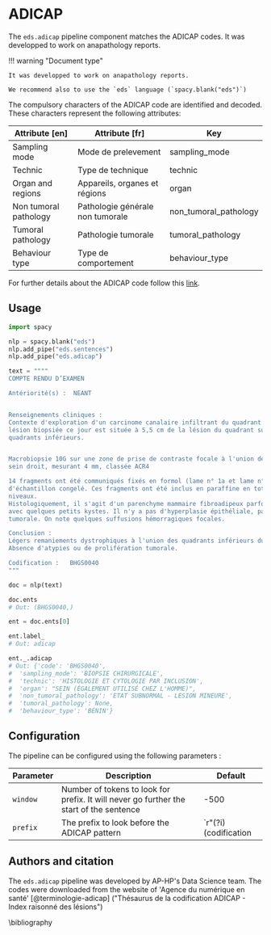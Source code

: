 # ADICAP

The `eds.adicap` pipeline component matches the ADICAP codes. It was developped to work on anapathology reports.

!!! warning "Document type"

    It was developped to work on anapathology reports.

    We recommend also to use the `eds` language (`spacy.blank("eds")`)

The compulsory characters of the ADICAP code are identified and decoded.
These characters represent the following attributes:



| Attribute [en]        | Attribute [fr]                   | Key                   |
| --------------------- | -------------------------------- | --------------------- |
| Sampling mode         | Mode de prelevement              | sampling_mode         |
| Technic               | Type de technique                | technic               |
| Organ and regions     | Appareils, organes et régions    | organ                 |
| Non tumoral pathology | Pathologie générale non tumorale | non_tumoral_pathology |
| Tumoral pathology     | Pathologie tumorale              | tumoral_pathology     |
| Behaviour type        | Type de comportement             | behaviour_type        |



For further details about the ADICAP code follow this [link](https://smt.esante.gouv.fr/wp-json/ans/terminologies/document?terminologyId=terminologie-adicap&fileName=cgts_sem_adicap_fiche-detaillee.pdf).

## Usage

<!-- no-check -->

```python
import spacy

nlp = spacy.blank("eds")
nlp.add_pipe("eds.sentences")
nlp.add_pipe("eds.adicap")

text = """"
COMPTE RENDU D’EXAMEN

Antériorité(s) :  NEANT


Renseignements cliniques :
Contexte d'exploration d'un carcinome canalaire infiltrant du quadrant supéro-externe du sein droit. La
lésion biopsiée ce jour est située à 5,5 cm de la lésion du quadrant supéro-externe, à l'union des
quadrants inférieurs.


Macrobiopsie 10G sur une zone de prise de contraste focale à l'union des quadrants inférieurs du
sein droit, mesurant 4 mm, classée ACR4

14 fragments ont été communiqués fixés en formol (lame n° 1a et lame n° 1b) . Il n'y a pas eu
d'échantillon congelé. Ces fragments ont été inclus en paraffine en totalité et coupés sur plusieurs
niveaux.
Histologiquement, il s'agit d'un parenchyme mammaire fibroadipeux parfois légèrement dystrophique
avec quelques petits kystes. Il n'y a pas d'hyperplasie épithéliale, pas d'atypie, pas de prolifération
tumorale. On note quelques suffusions hémorragiques focales.

Conclusion :
Légers remaniements dystrophiques à l'union des quadrants inférieurs du sein droit.
Absence d'atypies ou de prolifération tumorale.

Codification :   BHGS0040
"""

doc = nlp(text)

doc.ents
# Out: (BHGS0040,)

ent = doc.ents[0]

ent.label_
# Out: adicap

ent._.adicap
# Out: {'code': 'BHGS0040',
#  'sampling_mode': 'BIOPSIE CHIRURGICALE',
#  'technic': 'HISTOLOGIE ET CYTOLOGIE PAR INCLUSION',
#  'organ': "SEIN (ÉGALEMENT UTILISÉ CHEZ L'HOMME)",
#  'non_tumoral_pathology': 'ETAT SUBNORMAL - LESION MINEURE',
#  'tumoral_pathology': None,
#  'behaviour_type': 'BÉNIN'}
```

## Configuration

The pipeline can be configured using the following parameters :

| Parameter   | Description                                                                            | Default                        |
|-------------|----------------------------------------------------------------------------------------|--------------------------------|
| `window`    | Number of tokens to look for prefix. It will never go further the start of the sentence| -500                           |
| `prefix`    | The prefix to look before the ADICAP pattern                                           | `r"(?i)(codification|adicap)"` |


## Authors and citation

The `eds.adicap` pipeline was developed by AP-HP's Data Science team.
The codes were downloaded from the website of 'Agence du numérique en santé' [@terminologie-adicap] ("Thésaurus de la codification ADICAP - Index raisonné des lésions")

\bibliography
